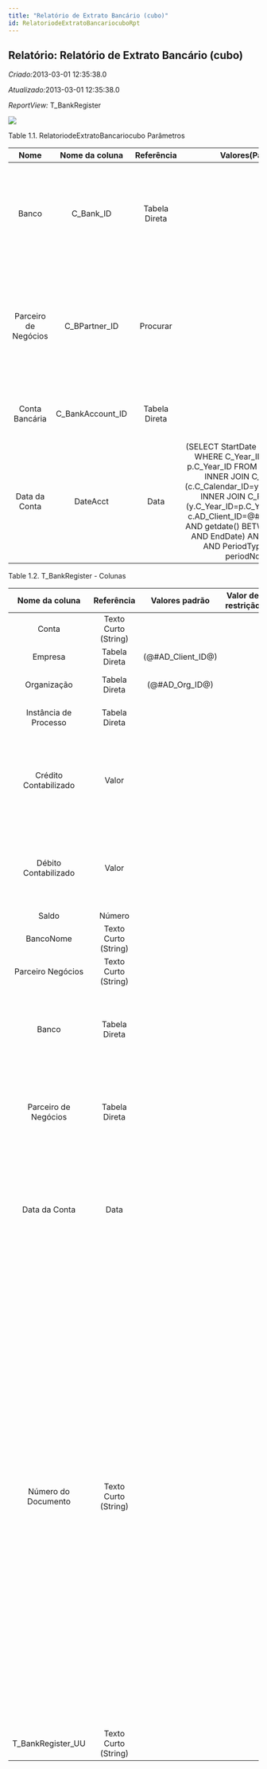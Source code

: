 ```yaml
---
title: "Relatório de Extrato Bancário (cubo)"
id: RelatoriodeExtratoBancariocuboRpt
---
```

<div id="d200000e1" class="section chapter">

<div class="titlepage">

<div>

<div>

## Relatório: Relatório de Extrato Bancário (cubo)

</div>

</div>

</div>

<span class="emphasis"> *Criado:*</span>2013-03-01 12:35:38.0

<span class="emphasis">*Atualizado:*</span>2013-03-01 12:35:38.0

<span class="emphasis"> *ReportView:* </span>T\_BankRegister

![](/img/manual/RelatoriodeExtratoBancariocubo.png)

<div id="d200000e18" class="table">

<div class="table-title">

Table 1.1. RelatoriodeExtratoBancariocubo
Parâmetros

</div>

<div class="table-contents">

|         Nome         |   Nome da coluna   |  Referência   |                                                                                                                                                                           Valores(Padrão)                                                                                                                                                                            |              Descrição              |                                                                           Comentário/Ajuda                                                                           |
| :------------------: | :----------------: | :-----------: | :------------------------------------------------------------------------------------------------------------------------------------------------------------------------------------------------------------------------------------------------------------------------------------------------------------------------------------------------------------------: | :---------------------------------: | :------------------------------------------------------------------------------------------------------------------------------------------------------------------: |
|        Banco         |    C\_Bank\_ID     | Tabela Direta |                                                                                                                                                                                                                                                                                                                                                                      |                Banco                |           O "Banco" é um identificador exclusivo de um Banco para esta Organização ou para um Parceiro de Negócios com quem esta Organização transaciona.            |
| Parceiro de Negócios |  C\_BPartner\_ID   |   Procurar    |                                                                                                                                                                                                                                                                                                                                                                      | Identifica um Parceiro de Negócios. | Um "Parceiro de Negócios" é qualquer um com quem você transaciona. Isto pode incluir Fornecedores, Clientes, Funcionários, Vendedores, Representantes de Venda, etc. |
|    Conta Bancária    | C\_BankAccount\_ID | Tabela Direta |                                                                                                                                                                                                                                                                                                                                                                      |           Conta no Banco            |                                                         A "Conta Bancária" identifica uma conta neste Banco.                                                         |
|    Data da Conta     |      DateAcct      |     Data      | (SELECT StartDate FROM C\_Period WHERE C\_Year\_ID IN (SELECT p.C\_Year\_ID FROM AD\_ClientInfo c INNER JOIN C\_Year y ON (c.C\_Calendar\_ID=y.C\_Calendar\_ID) INNER JOIN C\_Period p ON (y.C\_Year\_ID=p.C\_Year\_ID) WHERE c.AD\_Client\_ID=@\#AD\_Client\_ID@ AND getdate() BETWEEN StartDate AND EndDate) AND IsActive='Y' AND PeriodType='S' AND periodNo = 1) |            Data Contábil            | A "Data Contábil" indica a data a ser usada nos registros do livro de razão geral gerados a partir deste documento. É também usada para qualquer conversão de moeda. |

</div>

</div>

  

<div id="d200000e95" class="table">

<div class="table-title">

Table 1.2. T\_BankRegister -
Colunas

</div>

<div class="table-contents">

|    Nome da coluna     |      Referência      |    Valores padrão    | Valor de restrição |                Regra de validação                |                Descrição                 |                                                                                                                                                                                                                                                                                                                                                        Comentário/Ajuda                                                                                                                                                                                                                                                                                                                                                         |
| :-------------------: | :------------------: | :------------------: | :----------------: | :----------------------------------------------: | :--------------------------------------: | :-----------------------------------------------------------------------------------------------------------------------------------------------------------------------------------------------------------------------------------------------------------------------------------------------------------------------------------------------------------------------------------------------------------------------------------------------------------------------------------------------------------------------------------------------------------------------------------------------------------------------------------------------------------------------------------------------------------------------------: |
|         Conta         | Texto Curto (String) |                      |                    |                                                  |                                          |                                                                                                                                                                                                                                                                                                                                                                                                                                                                                                                                                                                                                                                                                                                                 |
|        Empresa        |    Tabela Direta     | (@\#AD\_Client\_ID@) |                    |        AD\_Client.AD\_Client\_ID \< \> 0         |               (ver acima)                |                                                                                                                                                                                                                                                                                                                                                           (ver acima)                                                                                                                                                                                                                                                                                                                                                           |
|      Organização      |    Tabela Direta     |  (@\#AD\_Org\_ID@)   |                    | (AD\_Org.IsSummary='N' OR AD\_Org.AD\_Org\_ID=0) |               (ver acima)                |                                                                                                                                                                                                                                                                                                                                                           (ver acima)                                                                                                                                                                                                                                                                                                                                                           |
| Instância de Processo |    Tabela Direta     |                      |                    |                                                  |         Instance of the process          |                                                                                                                                                                                                                                                                                                                                                                                                                                                                                                                                                                                                                                                                                                                                 |
| Crédito Contabilizado |        Valor         |                      |                    |                                                  |         Accounted Credit Amount          |                                                                                                                                                                                                                                                                                                         The Account Credit Amount indicates the transaction amount converted to this organization's accounting currency                                                                                                                                                                                                                                                                                                         |
| Débito Contabilizado  |        Valor         |                      |                    |                                                  |          Accounted Debit Amount          |                                                                                                                                                                                                                                                                                                         The Account Debit Amount indicates the transaction amount converted to this organization's accounting currency                                                                                                                                                                                                                                                                                                          |
|         Saldo         |        Número        |                      |                    |                                                  |                                          |                                                                                                                                                                                                                                                                                                                                                                                                                                                                                                                                                                                                                                                                                                                                 |
|       BancoNome       | Texto Curto (String) |                      |                    |                                                  |                                          |                                                                                                                                                                                                                                                                                                                                                                                                                                                                                                                                                                                                                                                                                                                                 |
|   Parceiro Negócios   | Texto Curto (String) |                      |                    |                                                  |                                          |                                                                                                                                                                                                                                                                                                                                                                                                                                                                                                                                                                                                                                                                                                                                 |
|         Banco         |    Tabela Direta     |                      |                    |                                                  |                   Bank                   |                                                                                                                                                                                                                                                                                                The Bank is a unique identifier of a Bank for this Organization or for a Business Partner with whom this Organization transacts.                                                                                                                                                                                                                                                                                                 |
| Parceiro de Negócios  |    Tabela Direta     |                      |                    |                                                  |      Identifies a Business Partner       |                                                                                                                                                                                                                                                                                                         A Business Partner is anyone with whom you transact. This can include Vendor, Customer, Employee or Salesperson                                                                                                                                                                                                                                                                                                         |
|     Data da Conta     |         Data         |                      |                    |                                                  |             Accounting Date              |                                                                                                                                                                                                                                                                               The Accounting Date indicates the date to be used on the General Ledger account entries generated from this document. It is also used for any currency conversion.                                                                                                                                                                                                                                                                                |
|  Número do Documento  | Texto Curto (String) |                      |                    |                                                  | Document sequence number of the document | The document number is usually automatically generated by the system and determined by the document type of the document. If the document is not saved, the preliminary number is displayed in "\< \> ". If the document type of your document has no automatic document sequence defined, the field is empty if you create a new document. This is for documents which usually have an external number (like vendor invoice). If you leave the field empty, the system will generate a document number for you. The document sequence used for this fallback number is defined in the "Maintain Sequence" window with the name "DocumentNo\_\< TableName\> ", where TableName is the actual name of the table (e.g. C\_Order). |
|  T\_BankRegister\_UU  | Texto Curto (String) |                      |                    |                                                  |                                          |                                                                                                                                                                                                                                                                                                                                                                                                                                                                                                                                                                                                                                                                                                                                 |

</div>

</div>

  

</div>
